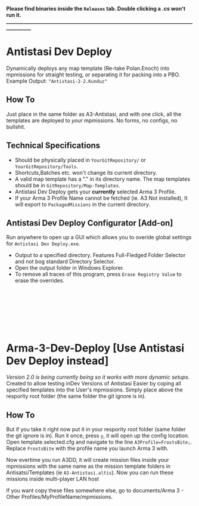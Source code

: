 **Please find binaries inside the `Releases` tab. Double clicking a .cs won't run it.**
**_____________________________________________________________________________________**
<br/>
# Antistasi Dev Deploy
Dynamically deploys any map template (Re-take Polan.Enoch) into mpmissions for straight testing, or separating it for packing into a PBO. Example Output: `"Antistasi-2-2.Kunduz"`
## How To
Just place in the same folder as A3-Antistasi, and with one click, all the templates are deployed to *your* mpmissions. No forms, no configs, no bullshit.

## Technical Specifications 
* Should be physically placed in `YourGitRepository/` or `YourGitRepository/Tools`.
* Shortcuts,Batches etc. won't change its current directory.
* A valid map template has a "." in its directory name. The map templates should be in `GitRepository/Map-Templates`.
* Antistasi Dev Deploy gets your **currently** selected Arma 3 Profile.
* If your Arma 3 Profile Name cannot be fetched (ie. A3 Not installed), It will export to `PackagedMissions` in the current directory.

## Antistasi Dev Deploy Configurator \[Add-on\]
Run anywhere to open up a  GUI which allows you to overide global settings for `Antistasi Dev Deploy.exe`. 
* Output to a specified directory. Features Full-Fledged Folder Selector and not bog standard Directory Selector. 
* Open the output folder in Windows Explorer.
* To remove all traces of this program, press `Erase Registry Value` to erase the overrides.
<br/>
<br/>
<br/>
<br/>
<br/>
<br/>

# Arma-3-Dev-Deploy \[Use Antistasi Dev Deploy instead\]
*Version 2.0 is being currently being so it works with more dynamic setups.*
Created to allow testing inDev Versions of Antistasi Easier by coping all specified templates into the User's mpmissions.
Simply place above the respority root folder (the same folder the git ignore is in). 
## How To
But if you take it right now put it in your respority root folder (same folder the git ignore is in). Run it once, press `y`, it will open up the config location. Open template.selected.cfg and navigate to the line `A3Profile=FrostsBite;`. Replace `FrostsBite` with the profile name you launch Arma 3 with.
<br/>

Now evertime you run A3DD, it will create mission files inside your mpmissions with the same name as the mission template folders in Antisatsi/Templates (ie `A3-Antistasi.altis`). Now you can run these missions inside multi-player LAN host 
<br/>

If you want copy these files somewhere else, go to documents/Arma 3 - Other Profiles/MyProfileName/mpmissions.
